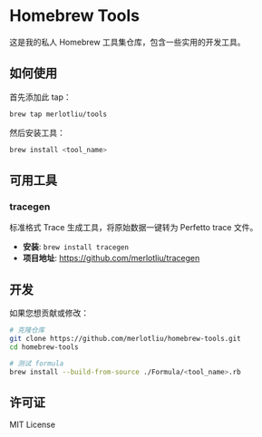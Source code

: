 # Homebrew Tools

这是我的私人 Homebrew 工具集仓库，包含一些实用的开发工具。

## 如何使用

首先添加此 tap：

```bash
brew tap merlotliu/tools
```

然后安装工具：

```bash
brew install <tool_name>
```

## 可用工具

### tracegen
标准格式 Trace 生成工具，将原始数据一键转为 Perfetto trace 文件。

- **安装**: `brew install tracegen`
- **项目地址**: https://github.com/merlotliu/tracegen

## 开发

如果您想贡献或修改：

```bash
# 克隆仓库
git clone https://github.com/merlotliu/homebrew-tools.git
cd homebrew-tools

# 测试 formula
brew install --build-from-source ./Formula/<tool_name>.rb
```

## 许可证

MIT License 